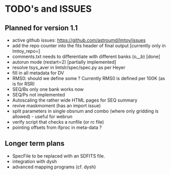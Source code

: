 # TODO's and ISSUES

## Planned for version 1.1


- active github issues:  https://github.com/astroumd/lmtoy/issues
- add the repo counter into the fits header of final output [currently only in lmtoy_repo=]
- comments.txt needs to differentiate with different banks (o__b) [done]
- autorun mode (restart=2) [partially implemented]
- resolve tsys_aver in lmtslr/spec/spec.py as per Heyer
- fill in all metadata for DV
- RMS0:   should we define some <Tsys>?  Currently RMS0 is defined per 100K (as is for RSR)
- SEQ/Bs only one bank works now
- SEQ/Ps not implemented
- Autoscaling the rather wide HTML pages for SEQ summary
- revive maskmoment (has an import issue)
- split parameters in single obsnum and combo (where only gridding is allowed) - useful for webrun
- verify script that checks a runfile (or rc file)
- pointing offsets from ifproc in meta-data ?

## Longer term plans

- SpecFile to be replaced with an SDFITS file.
- integration with dysh
- advanced mapping programs (cf. dysh)
